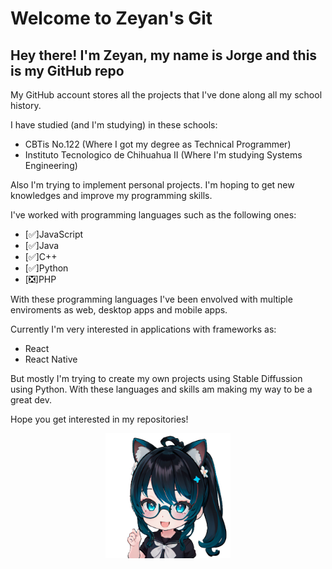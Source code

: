 # Welcome to Zeyan's Git

## Hey there! I'm Zeyan, my name is Jorge and this is my GitHub repo

My GitHub account stores all the projects that I've done along all my school history.

I have studied (and I'm studying) in these schools:

* CBTis No.122 (Where I got my degree as Technical Programmer)
* Instituto Tecnologico de Chihuahua II (Where I'm studying Systems Engineering) 

Also I'm trying to implement personal projects.
I'm hoping to get new knowledges and improve my programming skills.

I've worked with programming languages such as the following ones:

* [✅]JavaScript
* [✅]Java
* [✅]C++
* [✅]Python
* [❎]PHP

With these programming languages I've been envolved
with multiple enviroments as web, desktop apps and mobile apps.

Currently I'm very interested in applications
with frameworks as:

* React
* React Native

But mostly I'm trying to create my own projects
using Stable Diffussion using Python. With these languages and skills am making my way to be a great dev.

Hope you get interested in my repositories!

<p align="center"><img src="./ZeyanApproves.png" width="200"/></p>


<!---
DarkZeyan/DarkZeyan is a ✨ special ✨ repository because its `README.md` (this file) appears on your GitHub profile.
You can click the Preview link to take a look at your changes.
--->
